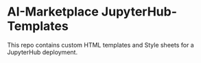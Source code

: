 # AI-Marketplace JupyterHub-Templates
This repo contains custom HTML templates and Style sheets for a JupyterHub deployment.
